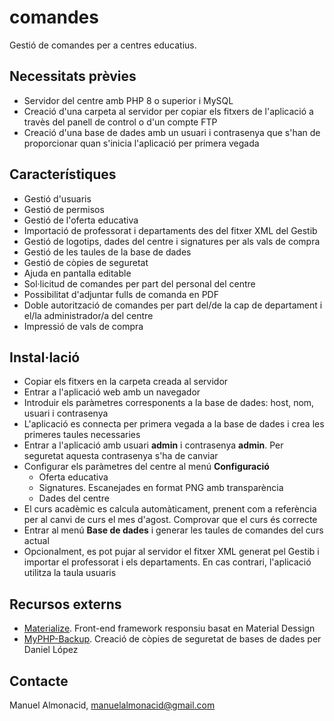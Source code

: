 # comandes
Gestió de comandes per a centres educatius.
## Necessitats prèvies
- Servidor del centre amb PHP 8 o superior i MySQL
- Creació d'una carpeta al servidor per copiar els fitxers de l'aplicació a travès del panell de control o d'un compte FTP
- Creació d'una base de dades amb un usuari i contrasenya que s'han de proporcionar quan s'inicia l'aplicació per primera vegada
## Característiques
- Gestió d'usuaris
- Gestió de permisos
- Gestió de l'oferta educativa
- Importació de professorat i departaments des del fitxer XML del Gestib
- Gestió de logotips, dades del centre i signatures per als vals de compra
- Gestió de les taules de la base de dades
- Gestió de còpies de seguretat
- Ajuda en pantalla editable
- Sol·licitud de comandes per part del personal del centre
- Possibilitat d'adjuntar fulls de comanda en PDF
- Doble autorització de comandes per part del/de la cap de departament i el/la administrador/a del centre
- Impressió de vals de compra
## Instal·lació
- Copiar els fitxers en la carpeta creada al servidor
- Entrar a l'aplicació web amb un navegador
- Introduir els paràmetres corresponents a la base de dades: host, nom, usuari i contrasenya
- L'aplicació es connecta per primera vegada a la base de dades i crea les primeres taules necessaries
- Entrar a l'aplicació amb usuari **admin** i contrasenya **admin**. Per seguretat aquesta contrasenya s'ha de canviar
- Configurar els paràmetres del centre al menú **Configuració**
  - Oferta educativa
  - Signatures. Escanejades en format PNG amb transparència
  - Dades del centre
- El curs acadèmic es calcula automàticament, prenent com a referència per al canvi de curs el mes d'agost. Comprovar que el curs és correcte
- Entrar al menú **Base de dades** i generar les taules de comandes del curs actual
- Opcionalment, es pot pujar al servidor el fitxer XML generat pel Gestib i importar el professorat i els departaments. En cas contrari, l'aplicació utilitza la taula usuaris
## Recursos externs
- [Materialize](https://materializecss.com/). Front-end framework responsiu basat en Material Dessign
- [MyPHP-Backup](https://github.com/daniloaz/myphp-backup). Creació de còpies de seguretat de bases de dades per Daniel López
## Contacte
Manuel Almonacid,
[manuelalmonacid@gmail.com](mailto:manuelalmonacid@gmail.com)

